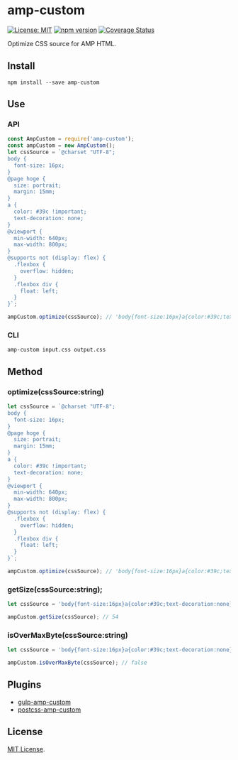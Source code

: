 # amp-custom

[![License: MIT](https://img.shields.io/badge/License-MIT-green.svg)](https://opensource.org/licenses/MIT)
[![npm version](https://badge.fury.io/js/amp-custom.svg)](https://badge.fury.io/js/amp-custom)
[![Coverage Status](https://coveralls.io/repos/github/kimulaco/amp-custom/badge.svg)](https://coveralls.io/github/kimulaco/amp-custom)

Optimize CSS source for AMP HTML.

## Install

```shell
npm install --save amp-custom
```

## Use

### API

```js
const AmpCustom = require('amp-custom');
const ampCustom = new AmpCustom();
let cssSource = `@charset "UTF-8";
body {
  font-size: 16px;
}
@page hoge {
  size: portrait;
  margin: 15mm;
}
a {
  color: #39c !important;
  text-decoration: none;
}
@viewport {
  min-width: 640px;
  max-width: 800px;
}
@supports not (display: flex) {
  .flexbox {
    overflow: hidden;
  }
  .flexbox div {
    float: left;
  }
}`;

ampCustom.optimize(cssSource); // 'body{font-size:16px}a{color:#39c;text-decoration:none}'
```

### CLI

```shell
amp-custom input.css output.css
```

## Method

### optimize(cssSource:string)

```js
let cssSource = `@charset "UTF-8";
body {
  font-size: 16px;
}
@page hoge {
  size: portrait;
  margin: 15mm;
}
a {
  color: #39c !important;
  text-decoration: none;
}
@viewport {
  min-width: 640px;
  max-width: 800px;
}
@supports not (display: flex) {
  .flexbox {
    overflow: hidden;
  }
  .flexbox div {
    float: left;
  }
}`;

ampCustom.optimize(cssSource); // 'body{font-size:16px}a{color:#39c;text-decoration:none}'
```

### getSize(cssSource:string);

```js
let cssSource = 'body{font-size:16px}a{color:#39c;text-decoration:none}';

ampCustom.getSize(cssSource); // 54
```

### isOverMaxByte(cssSource:string)

```js
let cssSource = 'body{font-size:16px}a{color:#39c;text-decoration:none}';

ampCustom.isOverMaxByte(cssSource); // false
```

## Plugins

- [gulp-amp-custom](https://github.com/kimulaco/gulp-amp-custom)
- [postcss-amp-custom](https://github.com/kimulaco/postcss-amp-custom)

## License

[MIT License](LICENSE).
